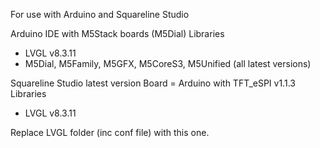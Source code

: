 For use with Arduino and Squareline Studio

Arduino IDE with M5Stack boards (M5Dial)
Libraries 
- LVGL v8.3.11
- M5Dial, M5Family, M5GFX, M5CoreS3, M5Unified (all latest versions)

Squareline Studio latest version
Board = Arduino with TFT_eSPI v1.1.3
Libraries
- LVGL v8.3.11

Replace LVGL folder (inc conf file) with this one.
  
